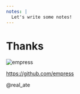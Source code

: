 ```yaml
---
notes: |
  Let's write some notes!
---
```


# Thanks

![empress](/images/full-empress-zoey.png) <!-- .element style="height: 400px" -->

https://github.com/empress

@real_ate
